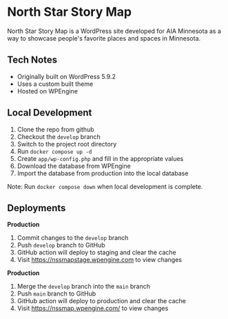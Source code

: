 # North Star Story Map

North Star Story Map is a WordPress site developed for AIA Minnesota as a way to showcase people's favorite places and spaces in Minnesota.

## Tech Notes

* Originally built on WordPress 5.9.2
* Uses a custom built theme
* Hosted on WPEngine

## Local Development

1. Clone the repo from github
1. Checkout the `develop` branch
1. Switch to the project root directory
1. Run `docker compose up -d`
1. Create `app/wp-config.php` and fill in the appropriate values
1. Download the database from WPEngine
1. Import the database from production into the local database

Note: Run `docker compose down` when local development is complete.

## Deployments

**Production**

1. Commit changes to the `develop` branch
1. Push `develop` branch to GitHub
1. GitHub action will deploy to staging and clear the cache
1. Visit https://nssmapstage.wpengine.com to view changes

**Production**

1. Merge the `develop` branch into the `main` branch
1. Push `main` branch to GitHub
1. GitHub action will deploy to production and clear the cache
1. Visit https://nssmap.wpengine.com/ to view changes
